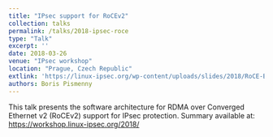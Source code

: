 ```yaml
---
title: "IPsec support for RoCEv2"
collection: talks
permalink: /talks/2018-ipsec-roce
type: "Talk"
excerpt: ''
date: 2018-03-26
venue: "IPsec workshop"
location: "Prague, Czech Republic"
extlink: 'https://linux-ipsec.org/wp-content/uploads/slides/2018/RoCE-BP.pdf'
authors: Boris Pismenny
---
```


This talk presents the software architecture for RDMA over Converged Ethernet
v2 (RoCEv2) support for IPsec protection. Summary available at:
https://workshop.linux-ipsec.org/2018/
